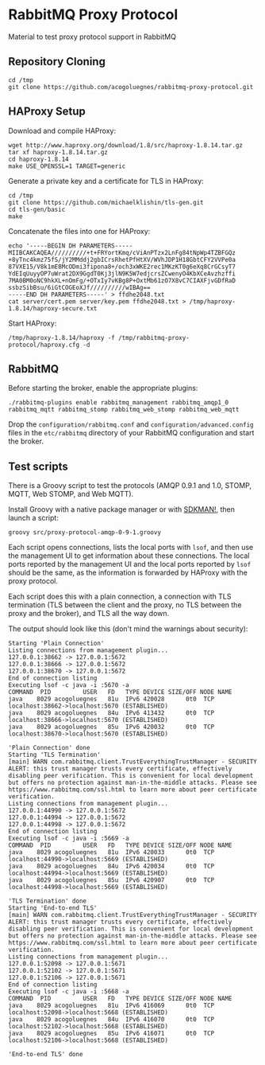# RabbitMQ Proxy Protocol

Material to test proxy protocol support in RabbitMQ

## Repository Cloning

```
cd /tmp
git clone https://github.com/acogoluegnes/rabbitmq-proxy-protocol.git
```

## HAProxy Setup

Download and compile HAProxy:
```
wget http://www.haproxy.org/download/1.8/src/haproxy-1.8.14.tar.gz
tar xf haproxy-1.8.14.tar.gz
cd haproxy-1.8.14
make USE_OPENSSL=1 TARGET=generic
```
Generate a private key and a certificate for TLS in HAProxy:
```
cd /tmp
git clone https://github.com/michaelklishin/tls-gen.git
cd tls-gen/basic
make
```

Concatenate the files into one for HAProxy:
```
echo '-----BEGIN DH PARAMETERS-----
MIIBCAKCAQEA//////////+t+FRYortKmq/cViAnPTzx2LnFg84tNpWp4TZBFGQz
+8yTnc4kmz75fS/jY2MMddj2gbICrsRhetPfHtXV/WVhJDP1H18GbtCFY2VVPe0a
87VXE15/V8k1mE8McODmi3fipona8+/och3xWKE2rec1MKzKT0g6eXq8CrGCsyT7
YdEIqUuyyOP7uWrat2DX9GgdT0Kj3jlN9K5W7edjcrsZCwenyO4KbXCeAvzhzffi
7MA0BM0oNC9hkXL+nOmFg/+OTxIy7vKBg8P+OxtMb61zO7X8vC7CIAXFjvGDfRaD
ssbzSibBsu/6iGtCOGEoXJf//////////wIBAg==
-----END DH PARAMETERS-----' > ffdhe2048.txt
cat server/cert.pem server/key.pem ffdhe2048.txt > /tmp/haproxy-1.8.14/haproxy-secure.txt
```

Start HAProxy:

```
/tmp/haproxy-1.8.14/haproxy -f /tmp/rabbitmq-proxy-protocol/haproxy.cfg -d
```

## RabbitMQ

Before starting the broker, enable the appropriate plugins:
```
./rabbitmq-plugins enable rabbitmq_management rabbitmq_amqp1_0 rabbitmq_mqtt rabbitmq_stomp rabbitmq_web_stomp rabbitmq_web_mqtt
```

Drop the `configuration/rabbitmq.conf` and `configuration/advanced.config` files
in the `etc/rabbitmq` directory of your RabbitMQ configuration and
start the broker.

## Test scripts

There is a Groovy script to test the protocols (AMQP 0.9.1 and 1.0,
STOMP, MQTT, Web STOMP, and Web MQTT).

Install Groovy with a native package manager or with
[SDKMAN!](https://sdkman.io/), then launch a script:

```
groovy src/proxy-protocol-amqp-0-9-1.groovy
```

Each script opens connections, lists the local ports with `lsof`,
and then use the management UI to get information about these connections.
The local ports reported by the management UI and the local ports
reported by `lsof` should be the same, as the information is
forwarded by HAProxy with the proxy protocol.

Each script does this with a plain connection, a connection with
TLS termination (TLS between the client and the proxy, no
TLS between the proxy and the broker), and TLS all the way down.

The output should look like this (don't mind the warnings about security):

```
Starting 'Plain Connection'
Listing connections from management plugin...
127.0.0.1:38662 -> 127.0.0.1:5672
127.0.0.1:38666 -> 127.0.0.1:5672
127.0.0.1:38670 -> 127.0.0.1:5672
End of connection listing
Executing lsof -c java -i :5670 -a
COMMAND  PID         USER   FD   TYPE DEVICE SIZE/OFF NODE NAME
java    8029 acogoluegnes   81u  IPv6 420028      0t0  TCP localhost:38662->localhost:5670 (ESTABLISHED)
java    8029 acogoluegnes   84u  IPv6 413432      0t0  TCP localhost:38666->localhost:5670 (ESTABLISHED)
java    8029 acogoluegnes   85u  IPv6 420032      0t0  TCP localhost:38670->localhost:5670 (ESTABLISHED)

'Plain Connection' done
Starting 'TLS Termination'
[main] WARN com.rabbitmq.client.TrustEverythingTrustManager - SECURITY ALERT: this trust manager trusts every certificate, effectively disabling peer verification. This is convenient for local development but offers no protection against man-in-the-middle attacks. Please see https://www.rabbitmq.com/ssl.html to learn more about peer certificate verification.
Listing connections from management plugin...
127.0.0.1:44990 -> 127.0.0.1:5672
127.0.0.1:44994 -> 127.0.0.1:5672
127.0.0.1:44998 -> 127.0.0.1:5672
End of connection listing
Executing lsof -c java -i :5669 -a
COMMAND  PID         USER   FD   TYPE DEVICE SIZE/OFF NODE NAME
java    8029 acogoluegnes   81u  IPv6 420033      0t0  TCP localhost:44990->localhost:5669 (ESTABLISHED)
java    8029 acogoluegnes   84u  IPv6 420034      0t0  TCP localhost:44994->localhost:5669 (ESTABLISHED)
java    8029 acogoluegnes   85u  IPv6 420907      0t0  TCP localhost:44998->localhost:5669 (ESTABLISHED)

'TLS Termination' done
Starting 'End-to-end TLS'
[main] WARN com.rabbitmq.client.TrustEverythingTrustManager - SECURITY ALERT: this trust manager trusts every certificate, effectively disabling peer verification. This is convenient for local development but offers no protection against man-in-the-middle attacks. Please see https://www.rabbitmq.com/ssl.html to learn more about peer certificate verification.
Listing connections from management plugin...
127.0.0.1:52098 -> 127.0.0.1:5671
127.0.0.1:52102 -> 127.0.0.1:5671
127.0.0.1:52106 -> 127.0.0.1:5671
End of connection listing
Executing lsof -c java -i :5668 -a
COMMAND  PID         USER   FD   TYPE DEVICE SIZE/OFF NODE NAME
java    8029 acogoluegnes   81u  IPv6 416069      0t0  TCP localhost:52098->localhost:5668 (ESTABLISHED)
java    8029 acogoluegnes   84u  IPv6 416070      0t0  TCP localhost:52102->localhost:5668 (ESTABLISHED)
java    8029 acogoluegnes   85u  IPv6 416071      0t0  TCP localhost:52106->localhost:5668 (ESTABLISHED)

'End-to-end TLS' done
```




